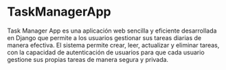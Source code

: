# TaskManagerApp
Task Manager App es una aplicación web sencilla y eficiente desarrollada en Django que permite a los usuarios gestionar sus tareas diarias de manera efectiva. El sistema permite crear, leer, actualizar y eliminar tareas, con la capacidad de autenticación de usuarios para que cada usuario gestione sus propias tareas de manera segura y privada.

